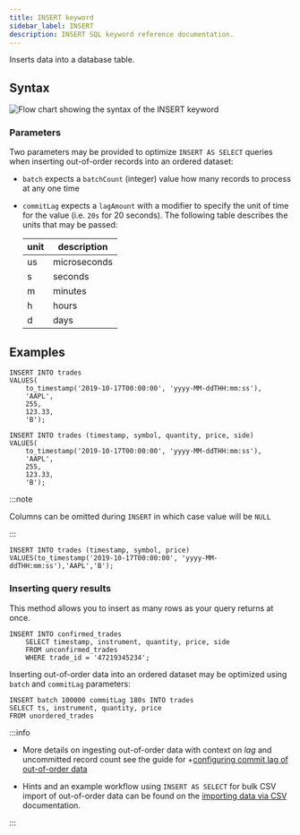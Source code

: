 ```yaml
---
title: INSERT keyword
sidebar_label: INSERT
description: INSERT SQL keyword reference documentation.
---
```


Inserts data into a database table.

## Syntax

![Flow chart showing the syntax of the INSERT keyword](/img/docs/diagrams/insert.svg)

### Parameters

Two parameters may be provided to optimize `INSERT AS SELECT` queries when
inserting out-of-order records into an ordered dataset:

- `batch` expects a `batchCount` (integer) value how many records to process at
  any one time
- `commitLag` expects a `lagAmount` with a modifier to specify the unit of time
  for the value (i.e. `20s` for 20 seconds). The following table describes the
  units that may be passed:

  | unit | description  |
  | ---- | ------------ |
  | us   | microseconds |
  | s    | seconds      |
  | m    | minutes      |
  | h    | hours        |
  | d    | days         |

## Examples

```questdb-sql title="Inserting all columns"
INSERT INTO trades
VALUES(
    to_timestamp('2019-10-17T00:00:00', 'yyyy-MM-ddTHH:mm:ss'),
    'AAPL',
    255,
    123.33,
    'B');
```

```questdb-sql title="Specifying schema"
INSERT INTO trades (timestamp, symbol, quantity, price, side)
VALUES(
    to_timestamp('2019-10-17T00:00:00', 'yyyy-MM-ddTHH:mm:ss'),
    'AAPL',
    255,
    123.33,
    'B');
```

:::note

Columns can be omitted during `INSERT` in which case value will be `NULL`

:::

```questdb-sql title="Inserting only specific columns"
INSERT INTO trades (timestamp, symbol, price)
VALUES(to_timestamp('2019-10-17T00:00:00', 'yyyy-MM-ddTHH:mm:ss'),'AAPL','B');
```

### Inserting query results

This method allows you to insert as many rows as your query returns at once.

```questdb-sql title="Insert as select"
INSERT INTO confirmed_trades
    SELECT timestamp, instrument, quantity, price, side
    FROM unconfirmed_trades
    WHERE trade_id = '47219345234';
```

Inserting out-of-order data into an ordered dataset may be optimized using
`batch` and `commitLag` parameters:

```questdb-sql title="Insert as select with lag and batch size"
INSERT batch 100000 commitLag 180s INTO trades
SELECT ts, instrument, quantity, price
FROM unordered_trades
```

:::info

- More details on ingesting out-of-order data with context on _lag_ and
  uncommitted record count see the guide
  for +[configuring commit lag of out-of-order data](/docs/guides/out-of-order-commit-lag/)

- Hints and an example workflow using `INSERT AS SELECT` for bulk CSV import of
  out-of-order data can be found on the
  [importing data via CSV](/docs/guides/importing-data/#large-datasets-with-out-of-order-data)
  documentation.

:::
